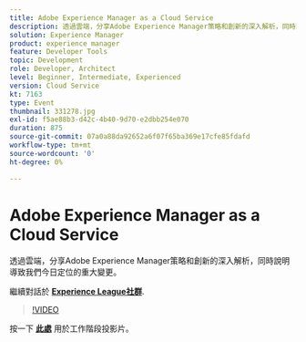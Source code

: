 ```yaml
---
title: Adobe Experience Manager as a Cloud Service
description: 透過雲端，分享Adobe Experience Manager策略和創新的深入解析，同時說明導致我們今日定位的重大變更。 此工作階段屬於Adobe Developers Live內容事件的一部分。
solution: Experience Manager
product: experience manager
feature: Developer Tools
topic: Development
role: Developer, Architect
level: Beginner, Intermediate, Experienced
version: Cloud Service
kt: 7163
type: Event
thumbnail: 331278.jpg
exl-id: f5ae88b3-d42c-4b40-9d70-e2dbb254e070
duration: 875
source-git-commit: 07a0a88da92652a6f07f65ba369e17cfe85fdafd
workflow-type: tm+mt
source-wordcount: '0'
ht-degree: 0%

---
```


# Adobe Experience Manager as a Cloud Service 

透過雲端，分享Adobe Experience Manager策略和創新的深入解析，同時說明導致我們今日定位的重大變更。

繼續對話於 **[Experience League社群](https://adobe.ly/36Yd3v6)**.

>[!VIDEO](https://video.tv.adobe.com/v/331278/?quality=12&learn=on&hidetitle=true)

按一下 **[此處](/help/adobe-developers-live/assets/experience-manager-as-cloud-service.pdf)** 用於工作階段投影片。
